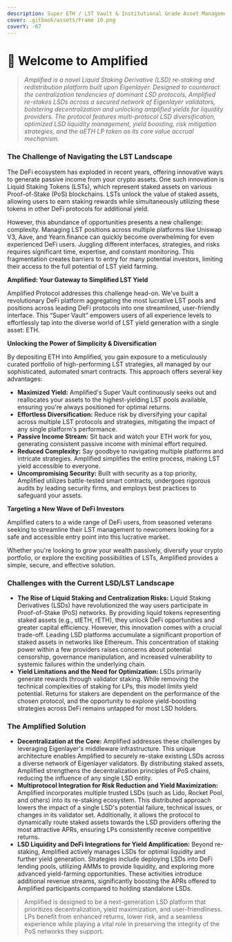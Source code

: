 ```yaml
---
description: Super ETH / LST Vault & Institutional Grade Asset Management Protocol
cover: .gitbook/assets/Frame 10.png
coverY: -67
---
```


# 👋 Welcome to Amplified

> _Amplified is a novel Liquid Staking Derivative (LSD) re-staking and redistribution platform built upon Eigenlayer. Designed to counteract the centralization tendencies of dominant LSD protocols, Amplified re-stakes LSDs across a secured network of Eigenlayer validators, bolstering decentralization and unlocking amplified yields for liquidity providers. The protocol features multi-protocol LSD diversification, optimized LSD liquidity management, yield boosting, risk mitigation strategies, and the aETH LP token as its core value accrual mechanism._

### **The Challenge of Navigating the LST Landscape**

The DeFi ecosystem has exploded in recent years, offering innovative ways to generate passive income from your crypto assets. One such innovation is Liquid Staking Tokens (LSTs), which represent staked assets on various Proof-of-Stake (PoS) blockchains. LSTs unlock the value of staked assets, allowing users to earn staking rewards while simultaneously utilizing these tokens in other DeFi protocols for additional yield.

However, this abundance of opportunities presents a new challenge: complexity. Managing LST positions across multiple platforms like Uniswap V3, Aave, and Yearn.finance can quickly become overwhelming for even experienced DeFi users. Juggling different interfaces, strategies, and risks requires significant time, expertise, and constant monitoring. This fragmentation creates barriers to entry for many potential investors, limiting their access to the full potential of LST yield farming.

**Amplified: Your Gateway to Simplified LST Yield**

Amplified Protocol addresses this challenge head-on. We've built a revolutionary DeFi platform aggregating the most lucrative LST pools and positions across leading DeFi protocols into one streamlined, user-friendly interface. This “Super Vault” empowers users of all experience levels to effortlessly tap into the diverse world of LST yield generation with a single asset: ETH.

**Unlocking the Power of Simplicity & Diversification**

By depositing ETH into Amplified, you gain exposure to a meticulously curated portfolio of high-performing LST strategies, all managed by our sophisticated, automated smart contracts. This approach offers several key advantages:

* **Maximized Yield:** Amplified's Super Vault continuously seeks out and reallocates your assets to the highest-yielding LST pools available, ensuring you're always positioned for optimal returns.
* **Effortless Diversification:** Reduce risk by diversifying your capital across multiple LST protocols and strategies, mitigating the impact of any single platform's performance.
* **Passive Income Stream:** Sit back and watch your ETH work for you, generating consistent passive income with minimal effort required.
* **Reduced Complexity:** Say goodbye to navigating multiple platforms and intricate strategies. Amplified simplifies the entire process, making LST yield accessible to everyone.
* **Uncompromising Security:** Built with security as a top priority, Amplified utilizes battle-tested smart contracts, undergoes rigorous audits by leading security firms, and employs best practices to safeguard your assets.

**Targeting a New Wave of DeFi Investors**

Amplified caters to a wide range of DeFi users, from seasoned veterans seeking to streamline their LST management to newcomers looking for a safe and accessible entry point into this lucrative market.

Whether you're looking to grow your wealth passively, diversify your crypto portfolio, or explore the exciting possibilities of LSTs, Amplified provides a simple, secure, and effective solution.

### **Challenges with the Current LSD/LST Landscape**

* **The Rise of Liquid Staking and Centralization Risks:** Liquid Staking Derivatives (LSDs) have revolutionized the way users participate in Proof-of-Stake (PoS) networks. By providing liquid tokens representing staked assets (e.g., stETH, rETH), they unlock DeFi opportunities and greater capital efficiency. However, this innovation comes with a crucial trade-off. Leading LSD platforms accumulate a significant proportion of staked assets in networks like Ethereum. This concentration of staking power within a few providers raises concerns about potential censorship, governance manipulation, and increased vulnerability to systemic failures within the underlying chain.
* **Yield Limitations and the Need for Optimization:** LSDs primarily generate rewards through validator staking. While removing the technical complexities of staking for LPs, this model limits yield potential. Returns for stakers are dependent on the performance of the chosen protocol, and the opportunity to explore yield-boosting strategies across DeFi remains untapped for most LSD holders.

### **The Amplified Solution**

* **Decentralization at the Core:** Amplified addresses these challenges by leveraging Eigenlayer's middleware infrastructure. This unique architecture enables Amplified to securely re-stake existing LSDs across a diverse network of Eigenlayer validators. By distributing staked assets, Amplified strengthens the decentralization principles of PoS chains, reducing the influence of any single LSD entity.
* **Multiprotocol Integration for Risk Reduction and Yield Maximization:** Amplified incorporates multiple trusted LSDs (such as Lido, Rocket Pool, and others) into its re-staking ecosystem. This distributed approach lowers the impact of a single LSD's potential failure, technical issues, or changes in its validator set. Additionally, it allows the protocol to dynamically route staked assets towards the LSD providers offering the most attractive APRs, ensuring LPs consistently receive competitive returns.
* **LSD Liquidity and DeFi Integrations for Yield Amplification:** Beyond re-staking, Amplified actively manages LSDs for optimal liquidity and further yield generation. Strategies include deploying LSDs into DeFi lending pools, utilizing AMMs to provide liquidity, and exploring more advanced yield-farming opportunities. These activities introduce additional revenue streams, significantly boosting the APRs offered to Amplified participants compared to holding standalone LSDs.

> Amplified is designed to be a next-generation LSD platform that prioritizes decentralization, yield maximization, and user-friendliness. LPs benefit from enhanced returns, lower risk, and a seamless experience while playing a vital role in preserving the integrity of the PoS networks they support.
